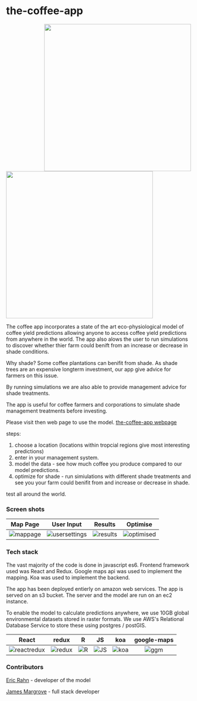 # the-coffee-app

<img align="right" src="https://thumbs.gfycat.com/WaryHarmfulCanine-size_restricted.gif" height="400px">
<img src="https://thumbs.gfycat.com/PertinentGoodAzurevase-size_restricted.gif" height="400px">

The coffee app incorporates a state of the art eco-physiological model of coffee yield predictions allowing anyone to access coffee yield predictions from anywhere in the world. The app also alows the user to run simulations to discover whether thier farm could benift from an increase or decrease in shade conditions. 

Why shade? Some coffee plantations can benifit from shade. As shade trees are an expensive longterm investment, our app give advice for farmers on this issue. 

By running simulations we are also able to provide management advice for shade treatments.

The app is useful for coffee farmers and corporations to simulate shade management treatments before investing.

Please visit then web page to use the model.
[the-coffee-app webpage](http://the.coffee.app.s3-website-eu-west-1.amazonaws.com/home)

steps:
  1. choose a location (locations within tropcial regions give most interesting predictions)
  2. enter in your management system.
  3. model the data - see how much coffee you produce compared to our model predictions.
  4. optimize for shade - run simiulations with different shade treatments and see you your farm could benifit from and increase or decrease in shade. 
  
  test all around the world.


### Screen shots
Map Page                                     |                                      User Input |                                      Results |                                      Optimise
:-------------------------------------------:|:-----------------------------------------------:|:-------------------------------------------:|:-----------------------------------------------:
![mappage](https://s3-eu-west-1.amazonaws.com/james.margrove/the-coffee-app/readMeImages/locationfinder+copy.png) | ![usersettings](https://s3-eu-west-1.amazonaws.com/james.margrove/the-coffee-app/readMeImages/userinput.png)| ![results](https://s3-eu-west-1.amazonaws.com/james.margrove/the-coffee-app/readMeImages/initialmodelresults.png) | ![optimised](https://s3-eu-west-1.amazonaws.com/james.margrove/the-coffee-app/readMeImages/optiRes.png) |

### Tech stack

The vast majority of the code is done in javascript es6. Frontend framework used was React and Redux. Google maps api was used to implement the mapping. Koa was used to implement the backend. 

The app has been deployed entierly on amazon web services. The app is served on an s3 bucket. The server and the model are run on an ec2 instance. 

To enable the model to calculate predictions anywhere, we use 10GB global environmental datasets stored in raster formats. We use AWS's Relational Database Service to store these using postgres / postGIS.  


React         |        redux |            R |           JS |          koa | google-maps
:------------:|:------------:|:------------:|:------------:|:------------:|:------------:
![reactredux](https://s3-eu-west-1.amazonaws.com/james.margrove/the-coffee-app/readMeImages/react.png) | ![redux](https://s3-eu-west-1.amazonaws.com/james.margrove/the-coffee-app/readMeImages/redux.jpeg) | ![R](https://s3-eu-west-1.amazonaws.com/james.margrove/the-coffee-app/readMeImages/R.jpeg) | ![JS](https://s3-eu-west-1.amazonaws.com/james.margrove/the-coffee-app/readMeImages/es6.jpeg) | ![koa](https://s3-eu-west-1.amazonaws.com/james.margrove/the-coffee-app/readMeImages/koa.png) | ![ggm](https://s3-eu-west-1.amazonaws.com/james.margrove/the-coffee-app/readMeImages/ggm.png)

### Contributors
[Eric Rahn]() - developer of the model

[James Margrove](https://www.linkedin.com/in/james-margrove-b3b81557/) - full stack developer
